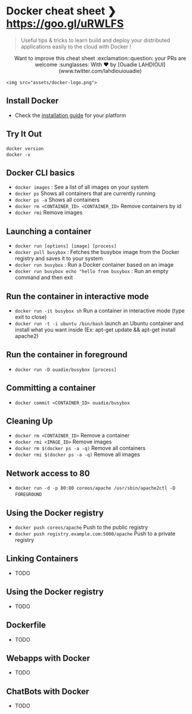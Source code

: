 # Docker cheat sheet ❯ https://goo.gl/uRWLFS
> Useful tips & tricks to learn build and deploy your distributed applications easily to the cloud with Docker !

<p align="center">
Want to improve this cheat sheet :exclamation::question: your PRs are welcome :sunglasses:
With &#9829; by [Ouadie LAHDIOUI](www.twitter.com/lahdiouiouadie)

	<img src="assets/docker-logo.png">
</p>

## Install Docker
- Check the [installation guide](http://docs.docker.com/engine/installation) for your platform

## Try It Out
```
docker version
docker -v
```

## Docker CLI basics
- ```docker images``` : See a list of all images on your system
- ```docker ps``` Shows all containers that are currently running
- ```docker ps -a``` Shows all containers
- ```docker rm <CONTAINER_ID> <CONTAINER_ID>``` Remove containers by id
- ```docker rmi``` Remove images

## Launching a container
- ```docker run [options] [image] [process]```
- ```docker pull busybox``` : Fetches the busybox image from the Docker registry and saves it to your system
- ```docker run busybox``` : Run a Docker container based on an image
- ```docker run busybox echo "hello from busybox``` : Run an empty command and then exit

## Run the container in interactive mode
- ```docker run -it busybox sh``` Run a container in interactive mode (type exit to close)
- ```docker run -t -i ubuntu /bin/bash``` launch an Ubuntu container and install what you want inside (Ex: apt-get update && apt-get install apache2) 

## Run the container in foreground
- ```docker run -D ouadie/busybox [process]```

## Committing a container
- ```docker commit <CONTAINER_ID> ouadie/busybox```   

## Cleaning Up
- ```docker rm <CONTAINER_ID>``` Remove a container
- ```docker rmi <IMAGE_ID>``` Remove images
- ```docker rm $(docker ps -a -q)``` Remove all containers
- ```docker rmi $(docker ps -a -q)``` Remove all images

## Network access to 80
- ```docker run -d -p 80:80 coreos/apache /usr/sbin/apache2ctl -D FOREGROUND```

## Using the Docker registry
- ```docker push coreos/apache``` Push to the public registry    
- ```docker push registry.example.com:5000/apache``` Push to a private registry    

## Linking Containers
- TODO

## Using the Docker registry
- TODO

## Dockerfile
- TODO

## Webapps with Docker
- TODO   

## ChatBots with Docker
- TODO   

